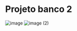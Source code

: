 # Projeto banco 2


![image](https://github.com/user-attachments/assets/188f34d9-15c8-447b-9999-c590708cbc38)
![image (2)](https://github.com/user-attachments/assets/4af86bc6-ab7c-48fe-8d37-3f9302710f01)
